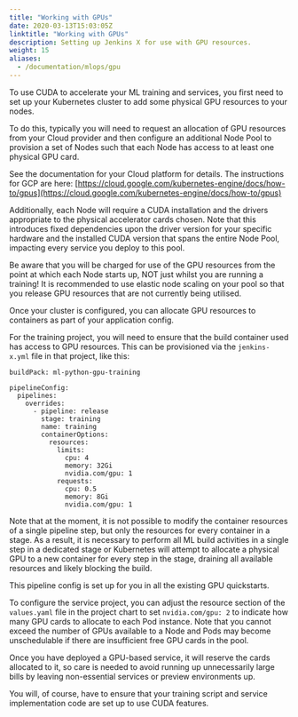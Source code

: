 ```yaml
---
title: "Working with GPUs"
date: 2020-03-13T15:03:05Z
linktitle: "Working with GPUs"
description: Setting up Jenkins X for use with GPU resources.
weight: 15
aliases:
  - /documentation/mlops/gpu
---
```


To use CUDA to accelerate your ML training and services, you first need to set up your Kubernetes cluster to add some physical GPU resources to your nodes.

To do this, typically you will need to request an allocation of GPU resources from your Cloud provider and then configure an additional Node Pool to provision a set of Nodes such that each Node has access to at least one physical GPU card.

See the documentation for your Cloud platform for details.
The instructions for GCP are here: [https://cloud.google.com/kubernetes-engine/docs/how-to/gpus](https://cloud.google.com/kubernetes-engine/docs/how-to/gpus)

Additionally, each Node will require a CUDA installation and the drivers appropriate to the physical accelerator cards chosen. Note that this introduces fixed dependencies upon the driver version for your specific hardware and the installed CUDA version that spans the entire Node Pool, impacting every service you deploy to this pool.

Be aware that you will be charged for use of the GPU resources from the point at which each Node starts up, NOT just whilst you are running a training! It is recommended to use elastic node scaling on your pool so that you release GPU resources that are not currently being utilised.

Once your cluster is configured, you can allocate GPU resources to containers as part of your application config.

For the training project, you will need to ensure that the build container used has access to GPU resources. This can be provisioned via the `jenkins-x.yml` file in that project, like this:

```
buildPack: ml-python-gpu-training

pipelineConfig:
  pipelines:
    overrides:
      - pipeline: release
        stage: training
        name: training
        containerOptions:
          resources:
            limits:
              cpu: 4
              memory: 32Gi
              nvidia.com/gpu: 1
            requests:
              cpu: 0.5
              memory: 8Gi
              nvidia.com/gpu: 1
```

Note that at the moment, it is not possible to modify the container resources of a single pipeline step, but only the resources for every container in a stage. As a result, it is necessary to perform all ML build activities in a single step in a dedicated stage or Kubernetes will attempt to allocate a physical GPU to a new container for every step in the stage, draining all available resources and likely blocking the build.

This pipeline config is set up for you in all the existing GPU quickstarts.

To configure the service project, you can adjust the resource section of the `values.yaml` file in the project chart to set `nvidia.com/gpu: 2` to indicate how many GPU cards to allocate to each Pod instance. Note that you cannot exceed the number of GPUs available to a Node and Pods may become unschedulable if there are insufficient free GPU cards in the pool.

Once you have deployed a GPU-based service, it will reserve the cards allocated to it, so care is needed to avoid running up unnecessarily large bills by leaving non-essential services or preview environments up.

You will, of course, have to ensure that your training script and service implementation code are set up to use CUDA features.

